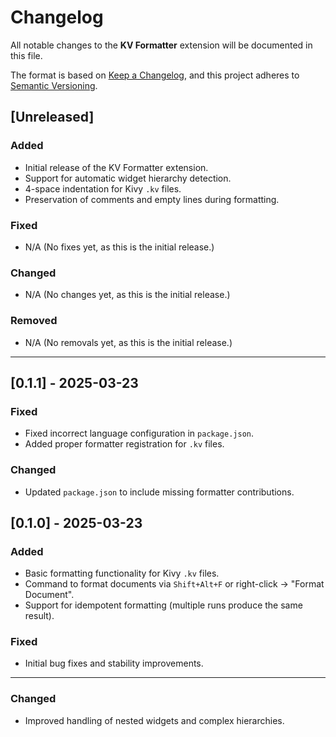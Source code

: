 # Changelog

All notable changes to the **KV Formatter** extension will be documented in this file.

The format is based on [Keep a Changelog](http://keepachangelog.com/), and this project adheres to [Semantic Versioning](https://semver.org/).

## [Unreleased]
### Added
- Initial release of the KV Formatter extension.
- Support for automatic widget hierarchy detection.
- 4-space indentation for Kivy `.kv` files.
- Preservation of comments and empty lines during formatting.

### Fixed
- N/A (No fixes yet, as this is the initial release.)

### Changed
- N/A (No changes yet, as this is the initial release.)

### Removed
- N/A (No removals yet, as this is the initial release.)

---
## [0.1.1] - 2025-03-23
### Fixed
- Fixed incorrect language configuration in `package.json`.
- Added proper formatter registration for `.kv` files.

### Changed
- Updated `package.json` to include missing formatter contributions.

## [0.1.0] - 2025-03-23
### Added
- Basic formatting functionality for Kivy `.kv` files.
- Command to format documents via `Shift+Alt+F` or right-click → "Format Document".
- Support for idempotent formatting (multiple runs produce the same result).

### Fixed
- Initial bug fixes and stability improvements.

---


### Changed
- Improved handling of nested widgets and complex hierarchies.